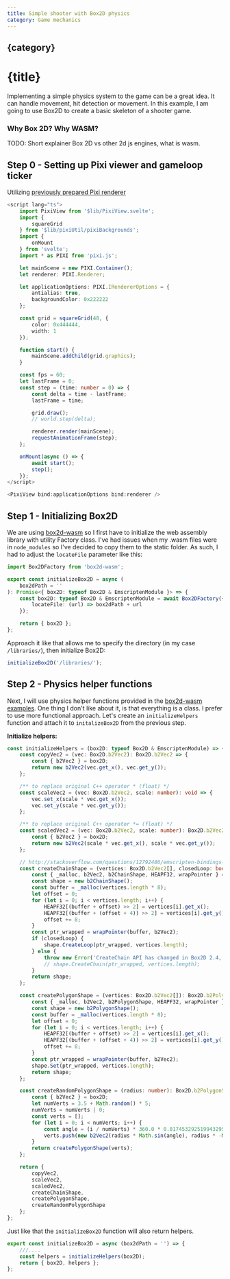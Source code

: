 ```yaml
---
title: Simple shooter with Box2D physics
category: Game mechanics
---
```


<script lang="ts">
    import PhysicsGame from './_PhysicsGame.svelte'
</script>

<PhysicsGame />
<h2 class="text-light font-medium mt-8">{category}</h2>
<h1>{title}</h1>

Implementing a simple physics system to the game can be a great idea. It can handle movement, hit detection or movement.
In this example, I am going to use Box2D to create a basic skeleton of a shooter game.

### Why Box 2D? Why WASM?

TODO: Short explainer Box 2D vs other 2d js engines, what is wasm.

## Step 0 - Setting up Pixi viewer and gameloop ticker

Utilizing [previously prepared Pixi renderer](/other/pixiPreviewComponent)

```ts
<script lang="ts">
    import PixiView from '$lib/PixiView.svelte';
    import {
        squareGrid
    } from '$lib/pixiUtil/pixiBackgrounds';
    import {
        onMount
    } from 'svelte';
    import * as PIXI from 'pixi.js';

    let mainScene = new PIXI.Container();
    let renderer: PIXI.Renderer;

    let applicationOptions: PIXI.IRendererOptions = {
        antialias: true,
        backgroundColor: 0x222222
    };

    const grid = squareGrid(48, {
        color: 0x444444,
        width: 1
    });

    function start() {
        mainScene.addChild(grid.graphics);
    }

    const fps = 60;
    let lastFrame = 0;
    const step = (time: number = 0) => {
        const delta = time - lastFrame;
        lastFrame = time;

        grid.draw();
        // world.step(delta);

        renderer.render(mainScene);
        requestAnimationFrame(step);
    };

    onMount(async () => {
        await start();
        step();
    });
</script>

<PixiView bind:applicationOptions bind:renderer />

```

## Step 1 - Initializing Box2D

We are using [box2d-wasm](https://github.com/Birch-san/box2d-wasm) so I first have to initialize the web assembly
library with utility Factory class. I've had issues when my .wasm files were in `node_modules` so I've decided to copy
them to the static folder. As such, I had to adjust the `locateFile` parameter like this:

```ts
import Box2DFactory from 'box2d-wasm';

export const initializeBox2D = async (
	box2dPath = ''
): Promise<{ box2D: typeof Box2D & EmscriptenModule }> => {
	const box2D: typeof Box2D & EmscriptenModule = await Box2DFactory({
		locateFile: (url) => box2dPath + url
	});

	return { box2D };
};
```

Approach it like that allows me to specify the directory (in my case `/libraries/`), then initialize Box2D:

```ts
initializeBox2D('/libraries/');
```

## Step 2 - Physics helper functions

Next, I will use physics helper functions provided in the [box2d-wasm examples](https://github.com/Birch-san/box2d-wasm/blob/master/demo/svelte-rollup-ts/src/helpers.ts). One thing I don't like about it, is that everything is a class. I prefer to use more functional approach. Let's create an `initializeHelpers` function and attach it to `initalizeBox2D` from the previous step.

**Initialize helpers:**

```ts
const initializeHelpers = (box2D: typeof Box2D & EmscriptenModule) => {
	const copyVec2 = (vec: Box2D.b2Vec2): Box2D.b2Vec2 => {
		const { b2Vec2 } = box2D;
		return new b2Vec2(vec.get_x(), vec.get_y());
	};

	/** to replace original C++ operator * (float) */
	const scaleVec2 = (vec: Box2D.b2Vec2, scale: number): void => {
		vec.set_x(scale * vec.get_x());
		vec.set_y(scale * vec.get_y());
	};

	/** to replace original C++ operator *= (float) */
	const scaledVec2 = (vec: Box2D.b2Vec2, scale: number): Box2D.b2Vec2 => {
		const { b2Vec2 } = box2D;
		return new b2Vec2(scale * vec.get_x(), scale * vec.get_y());
	};

	// http://stackoverflow.com/questions/12792486/emscripten-bindings-how-to-create-an-accessible-c-c-array-from-javascript
	const createChainShape = (vertices: Box2D.b2Vec2[], closedLoop: boolean): Box2D.b2ChainShape => {
		const { _malloc, b2Vec2, b2ChainShape, HEAPF32, wrapPointer } = box2D;
		const shape = new b2ChainShape();
		const buffer = _malloc(vertices.length * 8);
		let offset = 0;
		for (let i = 0; i < vertices.length; i++) {
			HEAPF32[(buffer + offset) >> 2] = vertices[i].get_x();
			HEAPF32[(buffer + (offset + 4)) >> 2] = vertices[i].get_y();
			offset += 8;
		}
		const ptr_wrapped = wrapPointer(buffer, b2Vec2);
		if (closedLoop) {
			shape.CreateLoop(ptr_wrapped, vertices.length);
		} else {
			throw new Error('CreateChain API has changed in Box2D 2.4, need to update this');
			// shape.CreateChain(ptr_wrapped, vertices.length);
		}
		return shape;
	};

	const createPolygonShape = (vertices: Box2D.b2Vec2[]): Box2D.b2PolygonShape => {
		const { _malloc, b2Vec2, b2PolygonShape, HEAPF32, wrapPointer } = box2D;
		const shape = new b2PolygonShape();
		const buffer = _malloc(vertices.length * 8);
		let offset = 0;
		for (let i = 0; i < vertices.length; i++) {
			HEAPF32[(buffer + offset) >> 2] = vertices[i].get_x();
			HEAPF32[(buffer + (offset + 4)) >> 2] = vertices[i].get_y();
			offset += 8;
		}
		const ptr_wrapped = wrapPointer(buffer, b2Vec2);
		shape.Set(ptr_wrapped, vertices.length);
		return shape;
	};

	const createRandomPolygonShape = (radius: number): Box2D.b2PolygonShape => {
		const { b2Vec2 } = box2D;
		let numVerts = 3.5 + Math.random() * 5;
		numVerts = numVerts | 0;
		const verts = [];
		for (let i = 0; i < numVerts; i++) {
			const angle = (i / numVerts) * 360.0 * 0.0174532925199432957;
			verts.push(new b2Vec2(radius * Math.sin(angle), radius * -Math.cos(angle)));
		}
		return createPolygonShape(verts);
	};

	return {
		copyVec2,
		scaleVec2,
		scaledVec2,
		createChainShape,
		createPolygonShape,
		createRandomPolygonShape
	};
};
```

Just like that the `initializeBox2D` function will also return helpers.

```ts
export const initializeBox2D = async (box2dPath = '') => {
	///....
	const helpers = initializeHelpers(box2D);
	return { box2D, helpers };
};
```
